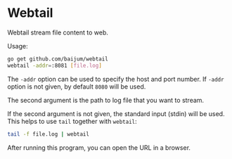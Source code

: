 # Webtail

Webtail stream file content to web.

Usage:

```bash
go get github.com/baijum/webtail
webtail -addr=:8081 [file.log]
```

The ``-addr`` option can be used to specify the host and port number.
If ``-addr`` option is not given, by default `8080` will be used.

The second argument is the path to log file that you want to stream.

If the second argument is not given, the standard input (stdin) will be used.
This helps to use `tail` together with `webtail`:

```bash
tail -f file.log | webtail
```

After running this program, you can open the URL in a browser.

